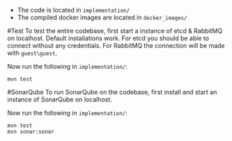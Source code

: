 - The code is located in `implementation/`
- The compiled docker images are located in `docker_images/`


#Test
To test the entire codebase, first start a instance of etcd & RabbitMQ on localhost. Default installations work. For etcd you should be able to connect without any credentials. For RabbitMQ the connection will be made with `guest\guest`.

Now run the following in `implementation/`:
```
mvn test
```

#SonarQube
To run SonarQube on the codebase, first install and start an instance of SonarQube on localhost.

Now run the following in `implementation/`:
```
mvn test
mvn sonar:sonar
```